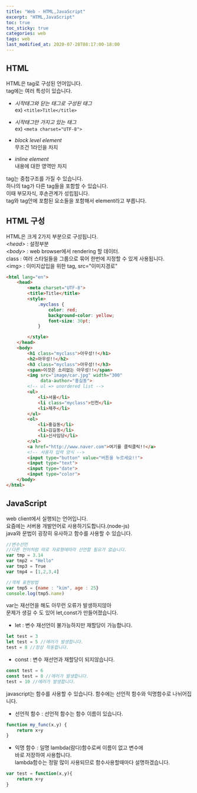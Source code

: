```yaml
---
title: "Web - HTML,JavaScript"
excerpt: "HTML,JavaScript"
toc: true
toc_sticky: true
categories: web
tags: web
last_modified_at: 2020-07-28T08:17:00-18:00
---
```

## HTML  
HTML은 tag로 구성된 언어입니다.  
tag에는 여러 특성이 있습니다.  
- _시작태그와 닫는 태그로 구성된 태그_  
	ex) `<title>Title</title>`  

- _시작태그만 가지고 있는 태그_  
	ex) `<meta charset="UTF-8">`  

- _block level element_  
	무조건 1라인을 차지  
- _inline element_  
	내용에 대한 영역만 차지  

tag는 중첩구조를 가질 수 있습니다.  
하나의 tag가 다른 tag들을 포함할 수 있습니다.  
이때 부모자식, 후손관계가 성립됩니다.  
tag와 tag안에 포함된 요소들을 포함해서 element라고 부릅니다.  

## HTML 구성  
HTML은 크게 2가지 부분으로 구성됩니다.  
_\<head\>_ : 설정부분  
_\<body\>_ : web browser에서 rendering 할 데이터.  
class : 여러 스타일들을 그룹으로 묶어 한번에 지정할 수 있게 사용됩니다.  
\<img\> : 이미지삽입을 위한 tag, src="이미지경로"  

```html
<html lang="en">
    <head>
        <meta charset="UTF-8">
        <title>Title</title>
        <style>
            .myclass {
                color: red;
                background-color: yellow;
                font-size: 30pt;
            }

        </style>
    </head>
    <body>
        <h1 class="myclass">아우성!!</h1>
        <h2>아우성!!</h2>
        <h3 class="myclass">아우성!!</h3>
        <span>이것은 소리없는 아우성!!</span>
        <img src="image/car.jpg" width="300"
             data-author="홍길동">
        <!-- ul => unordered list -->
        <ul>
            <li>서울</li>
            <li class="myclass">인천</li>
            <li>제주</li>
        </ul>
        <ol>
            <li>홍길동</li>
            <li>김길동</li>
            <li>신사임당</li>
        </ol>
        <a href="http://www.naver.com">여기를 클릭클릭!!</a>
        <!-- 사용자 입력 양식 -->
        <input type="button" value="버튼을 누르세요!!">
        <input type="text">
        <input type="date">
        <input type="color">
    </body>
</html>
```  

## JavaScript  
web client에서 실행되는 언어입니다.  
요즘에는 서버용 개발언어로 사용하기도합니다.(node-js)  
java와 문법이 굉장히 유사하고 함수를 사용할 수 있습니다.  

```javascript
//변수선언
//다른 언어처럼 따로 자료형에따라 선언할 필요가 없습니다.
var tmp = 3.14 
var tmp2 = "Hello"
var tmp3 = True
var tmp4 = [1,2,3,4]

//객체 표현방법
var tmp5 = {name : "kim", age : 25}
console.log(tmp5.name)
```

var는 재선언을 해도 아무런 오류가 발생하지않아  
문제가 생길 수 도 있어 let,const가 만들어졌습니다.  
- let : 변수 재선언이 불가능하지만 재할당이 가능합니다.  
	
```javascript
let test = 3
let test = 5 //에러가 발생합니다.
test = 8 //정상 작동합니다.
```

- const : 변수 재선언과 재할당이 되지않습니다.  

```javascript
const test = 6
const test = 8 //에러가 발생합니다.
test = 10 //에러가 발생합니다.
```

javascript는 함수를 사용할 수 있습니다. 함수에는 선언적 함수와 익명함수로 나뉘어집니다.  
- 선언적 함수 : 선언적 함수는 함수 이름이 있습니다.  

```javascript
function my_func(x,y) {
	return x+y
}
```  

- 익명 함수 : 일명 lambda(람다)함수로써 이름이 없고 변수에  
		바로 저장하여 사용합니다.  
		lambda함수는 정말 많이 사용되므로 함수사용할때마다 설명하겠습니다.  

```javascript
var test = function(x,y){
	return x+y
}
```
